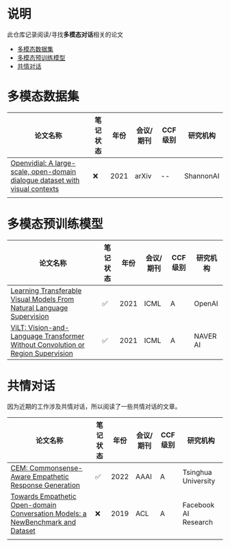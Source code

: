 # 说明

此仓库记录阅读/寻找**多模态对话**相关的论文

- [多模态数据集](#多模态数据集)
- [多模态预训练模型](#多模态预训练模型)
- [共情对话](#共情对话)

# 多模态数据集

| 论文名称                                                                                                      | 笔记状态 | 年份 | 会议/期刊 | CCF级别 | 研究机构  |
| ------------------------------------------------------------------------------------------------------------- | -------- | ---- | --------- | ------- | --------- |
| [Openvidial: A large-scale, open-domain dialogue dataset with visual contexts](https://arxiv.org/abs/2012.15015) | ❌       | 2021 | arXiv     | --      | ShannonAI |
|                                                                                                               |          |      |           |         |           |

# 多模态预训练模型

| 论文名称                                                                                                                       | 笔记状态 | 年份 | 会议/期刊 | CCF级别 | 研究机构 |
| ------------------------------------------------------------------------------------------------------------------------------ | -------- | ---- | --------- | ------- | -------- |
| [Learning Transferable Visual Models From Natural Language Supervision](http://proceedings.mlr.press/v139/radford21a)             | ✅       | 2021 | ICML      | A       | OpenAI   |
| [ViLT: Vision-and-Language Transformer Without Convolution or Region Supervision](https://proceedings.mlr.press/v139/kim21k.html) | ✅       | 2021 | ICML      | A       | NAVER AI |

# 共情对话

因为近期的工作涉及共情对话，所以阅读了一些共情对话的文章。

| 论文名称                                                                                                                                       | 笔记状态 | 年份 | 会议/期刊 | CCF级别 | 研究机构             |
| ---------------------------------------------------------------------------------------------------------------------------------------------- | -------- | ---- | --------- | ------- | -------------------- |
| [CEM: Commonsense-Aware Empathetic Response Generation](https://ojs.aaai.org/index.php/AAAI/article/view/21373)                                   | ✅       | 2022 | AAAI      | A       | Tsinghua University  |
| [Towards Empathetic Open-domain Conversation Models: a NewBenchmark and Dataset](https://arxiv.org/abs/1811.00207 "empathetic conversation dataset") | ❌       | 2019 | ACL       | A       | Facebook AI Research |
|                                                                                                                                                |          |      |           |         |                      |
